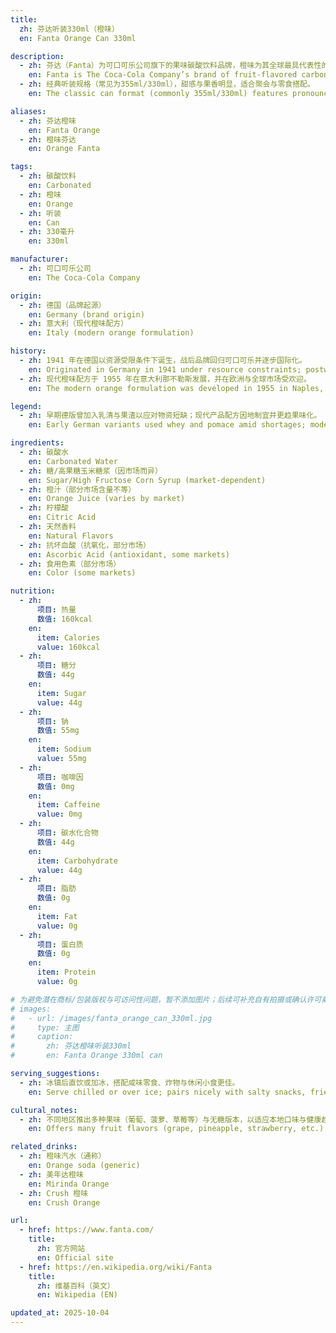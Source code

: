 ```yaml
---
title:
  zh: 芬达听装330ml（橙味）
  en: Fanta Orange Can 330ml

description:
  - zh: 芬达（Fanta）为可口可乐公司旗下的果味碳酸饮料品牌，橙味为其全球最具代表性的口味之一。
    en: Fanta is The Coca-Cola Company’s brand of fruit-flavored carbonated soft drinks; Orange is one of its most iconic flavors worldwide.
  - zh: 经典听装规格（常见为355ml/330ml），甜感与果香明显，适合聚会与零食搭配。
    en: The classic can format (commonly 355ml/330ml) features pronounced sweetness and citrus notes, suited for parties and snacking.

aliases:
  - zh: 芬达橙味
    en: Fanta Orange
  - zh: 橙味芬达
    en: Orange Fanta

tags:
  - zh: 碳酸饮料
    en: Carbonated
  - zh: 橙味
    en: Orange
  - zh: 听装
    en: Can
  - zh: 330毫升
    en: 330ml

manufacturer:
  - zh: 可口可乐公司
    en: The Coca-Cola Company

origin:
  - zh: 德国（品牌起源）
    en: Germany (brand origin)
  - zh: 意大利（现代橙味配方）
    en: Italy (modern orange formulation)

history:
  - zh: 1941 年在德国以资源受限条件下诞生，战后品牌回归可口可乐并逐步国际化。
    en: Originated in Germany in 1941 under resource constraints; postwar, the brand returned to Coca-Cola and globalized.
  - zh: 现代橙味配方于 1955 年在意大利那不勒斯发展，并在欧洲与全球市场受欢迎。
    en: The modern orange formulation was developed in 1955 in Naples, Italy and gained popularity across Europe and worldwide.

legend:
  - zh: 早期德版曾加入乳清与果渣以应对物资短缺；现代产品配方因地制宜并更趋果味化。
    en: Early German variants used whey and pomace amid shortages; modern recipes are localized and more fruit-forward.

ingredients:
  - zh: 碳酸水
    en: Carbonated Water
  - zh: 糖/高果糖玉米糖浆（因市场而异）
    en: Sugar/High Fructose Corn Syrup (market-dependent)
  - zh: 橙汁（部分市场含量不等）
    en: Orange Juice (varies by market)
  - zh: 柠檬酸
    en: Citric Acid
  - zh: 天然香料
    en: Natural Flavors
  - zh: 抗坏血酸（抗氧化，部分市场）
    en: Ascorbic Acid (antioxidant, some markets)
  - zh: 食用色素（部分市场）
    en: Color (some markets)

nutrition:
  - zh:
      项目: 热量
      数值: 160kcal
    en:
      item: Calories
      value: 160kcal
  - zh:
      项目: 糖分
      数值: 44g
    en:
      item: Sugar
      value: 44g
  - zh:
      项目: 钠
      数值: 55mg
    en:
      item: Sodium
      value: 55mg
  - zh:
      项目: 咖啡因
      数值: 0mg
    en:
      item: Caffeine
      value: 0mg
  - zh:
      项目: 碳水化合物
      数值: 44g
    en:
      item: Carbohydrate
      value: 44g
  - zh:
      项目: 脂肪
      数值: 0g
    en:
      item: Fat
      value: 0g
  - zh:
      项目: 蛋白质
      数值: 0g
    en:
      item: Protein
      value: 0g

# 为避免潜在商标/包装版权与可访问性问题，暂不添加图片；后续可补充自有拍摄或确认许可素材。
# images:
#   - url: /images/fanta_orange_can_330ml.jpg
#     type: 主图
#     caption:
#       zh: 芬达橙味听装330ml
#       en: Fanta Orange 330ml can

serving_suggestions:
  - zh: 冰镇后直饮或加冰，搭配咸味零食、炸物与休闲小食更佳。
    en: Serve chilled or over ice; pairs nicely with salty snacks, fried bites, and party foods.

cultural_notes:
  - zh: 不同地区推出多种果味（葡萄、菠萝、草莓等）与无糖版本，以适应本地口味与健康趋势。
    en: Offers many fruit flavors (grape, pineapple, strawberry, etc.) and zero-sugar variants by region to match local tastes and health trends.

related_drinks:
  - zh: 橙味汽水（通称）
    en: Orange soda (generic)
  - zh: 美年达橙味
    en: Mirinda Orange
  - zh: Crush 橙味
    en: Crush Orange

url:
  - href: https://www.fanta.com/
    title:
      zh: 官方网站
      en: Official site
  - href: https://en.wikipedia.org/wiki/Fanta
    title:
      zh: 维基百科（英文）
      en: Wikipedia (EN)

updated_at: 2025-10-04
---
```


